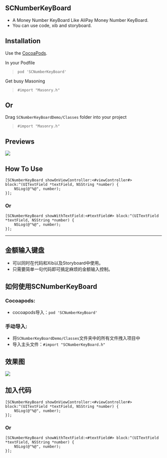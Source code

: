 ## SCNumberKeyBoard
* A Money Number KeyBoard Like AliPay Money Number KeyBoard.
* You can use code, xib and storyboard.

## Installation
Use the [CocoaPods](http://github.com/CocoaPods/CocoaPods).

In your Podfile
>`pod 'SCNumberKeyBoard'`

Get busy Masoning
>`#import "Masonry.h"`

## Or
Drag `SCNumberKeyBoardDemo/Classes` folder into your project
>`#import "Masonry.h"`

## Previews
![](http://i1.tietuku.com/56d87eac2287ab33.gif)

## How To Use
```{bash}
[SCNumberKeyBoard showOnViewController:<#viewController#> block:^(UITextField *textField, NSString *number) {
    NSLog(@"%@", number);
}];
```
### Or
```{bash}
[SCNumberKeyBoard showWithTextField:<#textField#> block:^(UITextField *textField, NSString *number) {
    NSLog(@"%@", number);
}];
```

-----------------

## 金额输入键盘
* 可以同时在代码和Xib以及Storyboard中使用。
* 只需要简单一句代码即可搞定麻烦的金额输入控制。

## 如何使用SCNumberKeyBoard
### Cocoapods:
* cocoapods导入：`pod 'SCNumberKeyBoard'`
### 手动导入:
* 将`SCNumberKeyBoardDemo/Classes`文件夹中的所有文件拽入项目中
* 导入主头文件：`#import "SCNumberKeyBoard.h"`

## 效果图
![](http://i1.tietuku.com/56d87eac2287ab33.gif)

## 加入代码
```{bash}
[SCNumberKeyBoard showOnViewController:<#viewController#> block:^(UITextField *textField, NSString *number) {
    NSLog(@"%@", number);
}];
```
### Or
```{bash}
[SCNumberKeyBoard showWithTextField:<#textField#> block:^(UITextField *textField, NSString *number) {
    NSLog(@"%@", number);
}];
```
